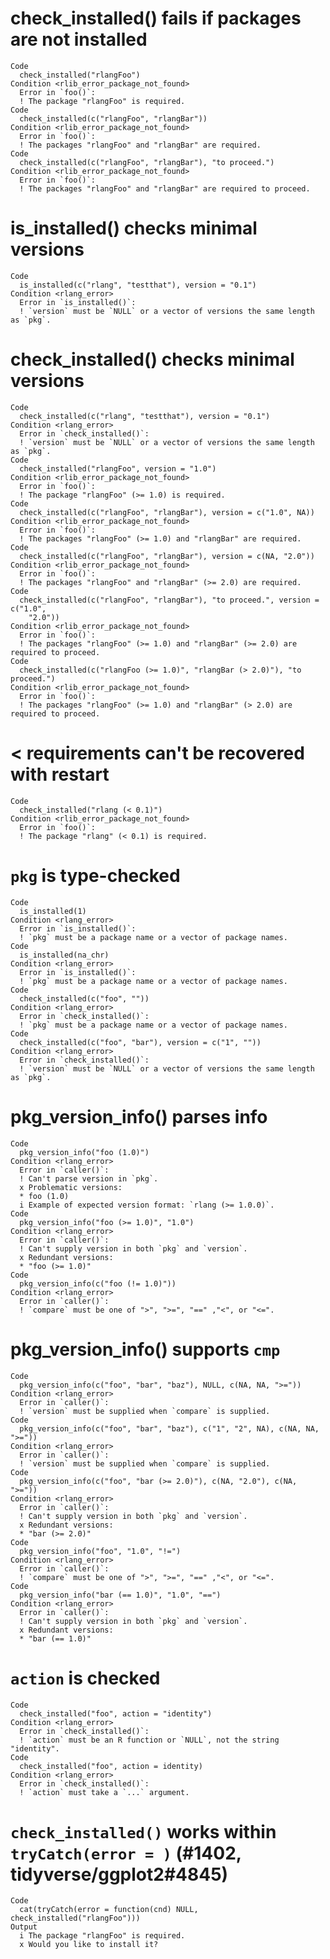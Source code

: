# check_installed() fails if packages are not installed

    Code
      check_installed("rlangFoo")
    Condition <rlib_error_package_not_found>
      Error in `foo()`:
      ! The package "rlangFoo" is required.
    Code
      check_installed(c("rlangFoo", "rlangBar"))
    Condition <rlib_error_package_not_found>
      Error in `foo()`:
      ! The packages "rlangFoo" and "rlangBar" are required.
    Code
      check_installed(c("rlangFoo", "rlangBar"), "to proceed.")
    Condition <rlib_error_package_not_found>
      Error in `foo()`:
      ! The packages "rlangFoo" and "rlangBar" are required to proceed.

# is_installed() checks minimal versions

    Code
      is_installed(c("rlang", "testthat"), version = "0.1")
    Condition <rlang_error>
      Error in `is_installed()`:
      ! `version` must be `NULL` or a vector of versions the same length as `pkg`.

# check_installed() checks minimal versions

    Code
      check_installed(c("rlang", "testthat"), version = "0.1")
    Condition <rlang_error>
      Error in `check_installed()`:
      ! `version` must be `NULL` or a vector of versions the same length as `pkg`.
    Code
      check_installed("rlangFoo", version = "1.0")
    Condition <rlib_error_package_not_found>
      Error in `foo()`:
      ! The package "rlangFoo" (>= 1.0) is required.
    Code
      check_installed(c("rlangFoo", "rlangBar"), version = c("1.0", NA))
    Condition <rlib_error_package_not_found>
      Error in `foo()`:
      ! The packages "rlangFoo" (>= 1.0) and "rlangBar" are required.
    Code
      check_installed(c("rlangFoo", "rlangBar"), version = c(NA, "2.0"))
    Condition <rlib_error_package_not_found>
      Error in `foo()`:
      ! The packages "rlangFoo" and "rlangBar" (>= 2.0) are required.
    Code
      check_installed(c("rlangFoo", "rlangBar"), "to proceed.", version = c("1.0",
        "2.0"))
    Condition <rlib_error_package_not_found>
      Error in `foo()`:
      ! The packages "rlangFoo" (>= 1.0) and "rlangBar" (>= 2.0) are required to proceed.
    Code
      check_installed(c("rlangFoo (>= 1.0)", "rlangBar (> 2.0)"), "to proceed.")
    Condition <rlib_error_package_not_found>
      Error in `foo()`:
      ! The packages "rlangFoo" (>= 1.0) and "rlangBar" (> 2.0) are required to proceed.

# < requirements can't be recovered with restart

    Code
      check_installed("rlang (< 0.1)")
    Condition <rlib_error_package_not_found>
      Error in `foo()`:
      ! The package "rlang" (< 0.1) is required.

# `pkg` is type-checked

    Code
      is_installed(1)
    Condition <rlang_error>
      Error in `is_installed()`:
      ! `pkg` must be a package name or a vector of package names.
    Code
      is_installed(na_chr)
    Condition <rlang_error>
      Error in `is_installed()`:
      ! `pkg` must be a package name or a vector of package names.
    Code
      check_installed(c("foo", ""))
    Condition <rlang_error>
      Error in `check_installed()`:
      ! `pkg` must be a package name or a vector of package names.
    Code
      check_installed(c("foo", "bar"), version = c("1", ""))
    Condition <rlang_error>
      Error in `check_installed()`:
      ! `version` must be `NULL` or a vector of versions the same length as `pkg`.

# pkg_version_info() parses info

    Code
      pkg_version_info("foo (1.0)")
    Condition <rlang_error>
      Error in `caller()`:
      ! Can't parse version in `pkg`.
      x Problematic versions:
      * foo (1.0)
      i Example of expected version format: `rlang (>= 1.0.0)`.
    Code
      pkg_version_info("foo (>= 1.0)", "1.0")
    Condition <rlang_error>
      Error in `caller()`:
      ! Can't supply version in both `pkg` and `version`.
      x Redundant versions:
      * "foo (>= 1.0)"
    Code
      pkg_version_info(c("foo (!= 1.0)"))
    Condition <rlang_error>
      Error in `caller()`:
      ! `compare` must be one of ">", ">=", "==" ,"<", or "<=".

# pkg_version_info() supports `cmp`

    Code
      pkg_version_info(c("foo", "bar", "baz"), NULL, c(NA, NA, ">="))
    Condition <rlang_error>
      Error in `caller()`:
      ! `version` must be supplied when `compare` is supplied.
    Code
      pkg_version_info(c("foo", "bar", "baz"), c("1", "2", NA), c(NA, NA, ">="))
    Condition <rlang_error>
      Error in `caller()`:
      ! `version` must be supplied when `compare` is supplied.
    Code
      pkg_version_info(c("foo", "bar (>= 2.0)"), c(NA, "2.0"), c(NA, ">="))
    Condition <rlang_error>
      Error in `caller()`:
      ! Can't supply version in both `pkg` and `version`.
      x Redundant versions:
      * "bar (>= 2.0)"
    Code
      pkg_version_info("foo", "1.0", "!=")
    Condition <rlang_error>
      Error in `caller()`:
      ! `compare` must be one of ">", ">=", "==" ,"<", or "<=".
    Code
      pkg_version_info("bar (== 1.0)", "1.0", "==")
    Condition <rlang_error>
      Error in `caller()`:
      ! Can't supply version in both `pkg` and `version`.
      x Redundant versions:
      * "bar (== 1.0)"

# `action` is checked

    Code
      check_installed("foo", action = "identity")
    Condition <rlang_error>
      Error in `check_installed()`:
      ! `action` must be an R function or `NULL`, not the string "identity".
    Code
      check_installed("foo", action = identity)
    Condition <rlang_error>
      Error in `check_installed()`:
      ! `action` must take a `...` argument.

# `check_installed()` works within `tryCatch(error = )` (#1402, tidyverse/ggplot2#4845)

    Code
      cat(tryCatch(error = function(cnd) NULL, check_installed("rlangFoo")))
    Output
      i The package "rlangFoo" is required.
      x Would you like to install it?

